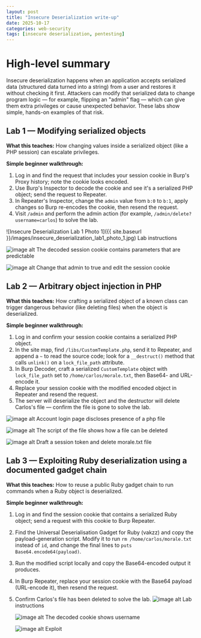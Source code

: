 ```yaml
---
layout: post
title: "Insecure Deserialization write-up"
date: 2025-10-17
categories: web-security
tags: [insecure deserialization, pentesting]
---
```

# High-level summary

Insecure deserialization happens when an application accepts serialized data (structured data turned into a string) from a user and restores it without checking it first. Attackers can modify that serialized data to change program logic — for example, flipping an "admin" flag — which can give them extra privileges or cause unexpected behavior. These labs show simple, hands-on examples of that risk.

## Lab 1 — Modifying serialized objects

**What this teaches:** How changing values inside a serialized object (like a PHP session) can escalate privileges.

**Simple beginner walkthrough:**

1. Log in and find the request that includes your session cookie in Burp's Proxy history; note the cookie looks encoded.
2. Use Burp's Inspector to decode the cookie and see it's a serialized PHP object; send the request to Repeater.
3. In Repeater's Inspector, change the `admin` value from `b:0` to `b:1`, apply changes so Burp re-encodes the cookie, then resend the request.
4. Visit `/admin` and perform the admin action (for example, `/admin/delete?username=carlos`) to solve the lab.

![Insecure Deserialization Lab 1 Photo 1]({{ site.baseurl }}/images/insecure_deserialization_lab1_photo_1.jpg)
Lab instructions


![image alt](https://github.com/Lispectree/web-sec/blob/02302f77a4b4d5ed74bd22fc6dffc78e8755dc77/web-security-labs/labs/insecure-deserialization/INSECURE%20LAB1%20PHOTO2.jpg)
The decoded session cookie contains parameters that are predictable


![image alt](https://github.com/Lispectree/web-sec/blob/299d0e30582e55e2726a19c08fdf177255f004fe/web-security-labs/labs/insecure-deserialization/INSECURE%20LAB1%20PHOTO3.jpg)
Change that admin to true and edit the session cookie

## Lab 2 — Arbitrary object injection in PHP

**What this teaches:** How crafting a serialized object of a known class can trigger dangerous behavior (like deleting files) when the object is deserialized.

**Simple beginner walkthrough:**

1. Log in and confirm your session cookie contains a serialized PHP object.
2. In the site map, find `/libs/CustomTemplate.php`, send it to Repeater, and append a `~` to read the source code; look for a `__destruct()` method that calls `unlink()` on a `lock_file_path` attribute.
3. In Burp Decoder, craft a serialized `CustomTemplate` object with `lock_file_path` set to `/home/carlos/morale.txt`, then Base64- and URL-encode it.
4. Replace your session cookie with the modified encoded object in Repeater and resend the request.
5. The server will deserialize the object and the destructor will delete Carlos's file — confirm the file is gone to solve the lab.

![image alt](https://github.com/Lispectree/web-sec/blob/059caaa2d4ed7d87647d73f38daf8fc45e83c96a/web-security-labs/labs/insecure-deserialization/INSECURE%20LAB2%20PHOTO1.jpg)
Account login page discloses presence of a php file


![image alt](https://github.com/Lispectree/web-sec/blob/8cad43a4844bdd428b4ea6922c03d66446218906/web-security-labs/labs/insecure-deserialization/INSECURE%20LAB2%20PHOTO2.jpg)
The script of the file shows how a file can be deleted


![image alt](https://github.com/Lispectree/web-sec/blob/c101a580e4d9c99c3fa80f79940e6fd83e82932d/web-security-labs/labs/insecure-deserialization/INSECURE%20LAB2%20PHOTO3.jpg)
Draft a session token and delete morale.txt file

## Lab 3 — Exploiting Ruby deserialization using a documented gadget chain

**What this teaches:** How to reuse a public Ruby gadget chain to run commands when a Ruby object is deserialized.

**Simple beginner walkthrough:**

1. Log in and find the session cookie that contains a serialized Ruby object; send a request with this cookie to Burp Repeater.
2. Find the Universal Deserialisation Gadget for Ruby (vakzz) and copy the payload-generation script. Modify it to run `rm /home/carlos/morale.txt` instead of `id`, and change the final lines to `puts Base64.encode64(payload)`.
3. Run the modified script locally and copy the Base64-encoded output it produces.
4. In Burp Repeater, replace your session cookie with the Base64 payload (URL-encode it), then resend the request.
5. Confirm Carlos's file has been deleted to solve the lab.
   ![image alt](https://github.com/Lispectree/web-sec/blob/27e356906d880696bc9d3ea88579fa8bb38fa906/web-security-labs/labs/insecure-deserialization/INSECURE%20LAB3%20PHOTO1.jpg)
   Lab instructions


   ![image alt](https://github.com/Lispectree/web-sec/blob/304adde0a9d029dc64dbdb255349e670ad7b77cc/web-security-labs/labs/insecure-deserialization/INSECURE%20LAB3%20PHOTO2.jpg)
   The decoded cookie shows username


      ![image alt](https://github.com/Lispectree/web-sec/blob/6f873c9d312d2ba6d879a2641cd47a5a87689368/web-security-labs/labs/insecure-deserialization/INSECURE%20LAB3%20PHOTO3.jpg)
   Exploit


